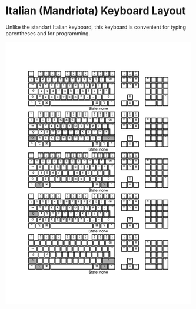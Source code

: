 # Italian (Mandriota) Keyboard Layout
Unlike the standart Italian keyboard, this keyboard is convenient for typing parentheses and for programming.

![Keyboard Layout](./it-mandriota-keylayout.png)

